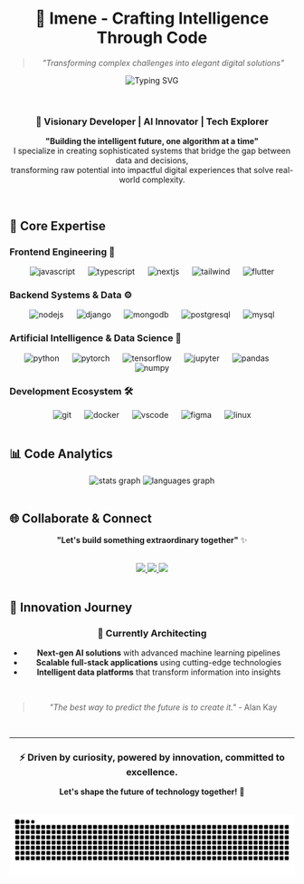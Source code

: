<div align="center">
  
# 🌟 **Imene** - Crafting Intelligence Through Code

> *"Transforming complex challenges into elegant digital solutions"*

</div>

<div align="center">
  
  ![Typing SVG](https://readme-typing-svg.herokuapp.com/?lines=Full-Stack+Architect;AI+Engineering+Specialist;Data+Alchemist;Innovation+Catalyst&center=true&color=00D4FF&size=26&width=500)
  
</div>

<br>

<div align="center">
  
  ### 🚀 **Visionary Developer | AI Innovator | Tech Explorer**
  
  **"Building the intelligent future, one algorithm at a time"**<br>
  I specialize in creating sophisticated systems that bridge the gap between data and decisions,<br>
  transforming raw potential into impactful digital experiences that solve real-world complexity.
  
</div>

<br>

## 🎯 **Core Expertise**

### **Frontend Engineering** 🎨
<div align="center">
  <img src="https://cdn.jsdelivr.net/gh/devicons/devicon/icons/javascript/javascript-original.svg" height="35" alt="javascript" title="JavaScript" />
  <img width="15" />
  <img src="https://cdn.jsdelivr.net/gh/devicons/devicon/icons/typescript/typescript-original.svg" height="35" alt="typescript" title="TypeScript" />
  <img width="15" />
  <img src="https://cdn.jsdelivr.net/gh/devicons/devicon/icons/nextjs/nextjs-original.svg" height="35" alt="nextjs" title="Next.js" />
  <img width="15" />
  <img src="https://cdn.jsdelivr.net/gh/devicons/devicon/icons/tailwindcss/tailwindcss-original-wordmark.svg" height="35" alt="tailwind" title="Tailwind CSS" />
  <img width="15" />
  <img src="https://cdn.jsdelivr.net/gh/devicons/devicon/icons/flutter/flutter-original.svg" height="35" alt="flutter" title="Flutter" />
</div>

### **Backend Systems & Data** ⚙️
<div align="center">
  <img src="https://cdn.jsdelivr.net/gh/devicons/devicon/icons/nodejs/nodejs-original.svg" height="35" alt="nodejs" title="Node.js" />
  <img width="15" />
  <img src="https://cdn.jsdelivr.net/gh/devicons/devicon/icons/django/django-plain.svg" height="35" alt="django" title="Django" />
  <img width="15" />
  <img src="https://cdn.jsdelivr.net/gh/devicons/devicon/icons/mongodb/mongodb-original.svg" height="35" alt="mongodb" title="MongoDB" />
  <img width="15" />
  <img src="https://cdn.jsdelivr.net/gh/devicons/devicon/icons/postgresql/postgresql-original.svg" height="35" alt="postgresql" title="PostgreSQL" />
  <img width="15" />
  <img src="https://cdn.jsdelivr.net/gh/devicons/devicon/icons/mysql/mysql-original.svg" height="35" alt="mysql" title="MySQL" />
</div>

### **Artificial Intelligence & Data Science** 🧠
<div align="center">
  <img src="https://cdn.jsdelivr.net/gh/devicons/devicon/icons/python/python-original.svg" height="35" alt="python" title="Python" />
  <img width="15" />
  <img src="https://cdn.jsdelivr.net/gh/devicons/devicon/icons/pytorch/pytorch-original.svg" height="35" alt="pytorch" title="PyTorch" />
  <img width="15" />
  <img src="https://cdn.jsdelivr.net/gh/devicons/devicon/icons/tensorflow/tensorflow-original.svg" height="35" alt="tensorflow" title="TensorFlow" />
  <img width="15" />
  <img src="https://cdn.jsdelivr.net/gh/devicons/devicon/icons/jupyter/jupyter-original.svg" height="35" alt="jupyter" title="Jupyter" />
  <img width="15" />
  <img src="https://cdn.jsdelivr.net/gh/devicons/devicon/icons/pandas/pandas-original.svg" height="35" alt="pandas" title="Pandas" />
  <img width="15" />
  <img src="https://cdn.jsdelivr.net/gh/devicons/devicon/icons/numpy/numpy-original.svg" height="35" alt="numpy" title="NumPy" />
</div>

### **Development Ecosystem** 🛠️
<div align="center">
  <img src="https://cdn.jsdelivr.net/gh/devicons/devicon/icons/git/git-original.svg" height="35" alt="git" title="Git" />
  <img width="15" />
  <img src="https://cdn.jsdelivr.net/gh/devicons/devicon/icons/docker/docker-original.svg" height="35" alt="docker" title="Docker" />
  <img width="15" />
  <img src="https://cdn.jsdelivr.net/gh/devicons/devicon/icons/vscode/vscode-original.svg" height="35" alt="vscode" title="VS Code" />
  <img width="15" />
  <img src="https://cdn.jsdelivr.net/gh/devicons/devicon/icons/figma/figma-original.svg" height="35" alt="figma" title="Figma" />
  <img width="15" />
  <img src="https://cdn.jsdelivr.net/gh/devicons/devicon/icons/linux/linux-original.svg" height="35" alt="linux" title="Linux" />
</div>

<br>

## 📊 **Code Analytics**

<div align="center">
  <img src="https://github-readme-stats.vercel.app/api?username=imenei&hide_title=false&hide_rank=false&show_icons=true&include_all_commits=true&count_private=true&disable_animations=false&theme=vision-friendly-dark&locale=en&hide_border=false&bg_color=0D1117" height="165" alt="stats graph" />
  <img src="https://github-readme-stats.vercel.app/api/top-langs?username=imenei&locale=en&hide_title=false&layout=compact&card_width=320&langs_count=6&theme=vision-friendly-dark&hide_border=false&bg_color=0D1117" height="165" alt="languages graph" />
</div>

<br>

## 🌐 **Collaborate & Connect**

<div align="center">
  
  **"Let's build something extraordinary together"** ✨

  <br>
  
  <a href="https://www.linkedin.com/in/imene-belmadoui-81b117248/" target="_blank">
    <img src="https://img.shields.io/badge/Professional_Network-0077B5?style=for-the-badge&logo=linkedin&logoColor=white&label=LinkedIn" height="40" />
  </a>
  <a href="mailto:imene.belmadoui@outlook.com" target="_blank">
    <img src="https://img.shields.io/badge/Let's_Talk-0078D4?style=for-the-badge&logo=microsoft-outlook&logoColor=white&label=Email" height="40" />
  </a>
  <a href="https://github.com/imenei" target="_blank">
    <img src="https://img.shields.io/badge/Code_Exploration-181717?style=for-the-badge&logo=github&logoColor=white&label=GitHub" height="40" />
  </a>
  
</div>

<br>

## 💫 **Innovation Journey**

<div align="center">
  
  ### 🚧 **Currently Architecting**
  - **Next-gen AI solutions** with advanced machine learning pipelines
  - **Scalable full-stack applications** using cutting-edge technologies
  - **Intelligent data platforms** that transform information into insights
  
  <br>
  
  > *"The best way to predict the future is to create it."* - Alan Kay
  
</div>

<br>

<div align="center">
  
  ---
  
  ### ⚡ **Driven by curiosity, powered by innovation, committed to excellence.**
  
  **Let's shape the future of technology together!** 🚀
  
  <br>
  
  <img src="https://raw.githubusercontent.com/imenei/imenei/output/dist/snake.svg" alt="Coding Journey Visualization" />
  
</div>
